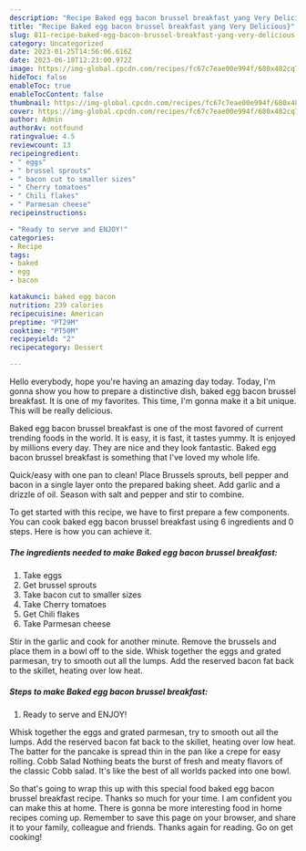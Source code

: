 ```yaml
---
description: "Recipe Baked egg bacon brussel breakfast yang Very Delicious}"
title: "Recipe Baked egg bacon brussel breakfast yang Very Delicious}"
slug: 811-recipe-baked-egg-bacon-brussel-breakfast-yang-very-delicious
category: Uncategorized
date: 2023-01-25T14:56:06.616Z
date: 2023-06-18T12:23:00.972Z
image: https://img-global.cpcdn.com/recipes/fc67c7eae00e994f/680x482cq70/baked-egg-bacon-brussel-breakfast-recipe-main-photo.jpg
hideToc: false
enableToc: true
enableTocContent: false
thumbnail: https://img-global.cpcdn.com/recipes/fc67c7eae00e994f/680x482cq70/baked-egg-bacon-brussel-breakfast-recipe-main-photo.jpg
cover: https://img-global.cpcdn.com/recipes/fc67c7eae00e994f/680x482cq70/baked-egg-bacon-brussel-breakfast-recipe-main-photo.jpg
author: Admin
authorAv: notfound
ratingvalue: 4.5
reviewcount: 13
recipeingredient:
- " eggs"
- " brussel sprouts"
- " bacon cut to smaller sizes"
- " Cherry tomatoes"
- " Chili flakes"
- " Parmesan cheese"
recipeinstructions:

- "Ready to serve and ENJOY!"
categories:
- Recipe
tags:
- baked
- egg
- bacon

katakunci: baked egg bacon 
nutrition: 239 calories
recipecuisine: American
preptime: "PT29M"
cooktime: "PT50M"
recipeyield: "2"
recipecategory: Dessert

---
```



Hello everybody, hope you're having an amazing day today. Today, I'm gonna show you how to prepare a distinctive dish, baked egg bacon brussel breakfast. It is one of my favorites. This time, I'm gonna make it a bit unique. This will be really delicious.

Baked egg bacon brussel breakfast is one of the most favored of current trending foods in the world. It is easy, it is fast, it tastes yummy. It is enjoyed by millions every day. They are nice and they look fantastic. Baked egg bacon brussel breakfast is something that I've loved my whole life.

Quick/easy with one pan to clean! Place Brussels sprouts, bell pepper and bacon in a single layer onto the prepared baking sheet. Add garlic and a drizzle of oil. Season with salt and pepper and stir to combine.


To get started with this recipe, we have to first prepare a few components. You can cook baked egg bacon brussel breakfast using 6 ingredients and 0 steps. Here is how you can achieve it.

<!--inarticleads1-->

##### The ingredients needed to make Baked egg bacon brussel breakfast:

1. Take  eggs
1. Get  brussel sprouts
1. Take  bacon cut to smaller sizes
1. Take  Cherry tomatoes
1. Get  Chili flakes
1. Take  Parmesan cheese


Stir in the garlic and cook for another minute. Remove the brussels and place them in a bowl off to the side. Whisk together the eggs and grated parmesan, try to smooth out all the lumps. Add the reserved bacon fat back to the skillet, heating over low heat. 

<!--inarticleads2-->

##### Steps to make Baked egg bacon brussel breakfast:


1. Ready to serve and ENJOY!

Whisk together the eggs and grated parmesan, try to smooth out all the lumps. Add the reserved bacon fat back to the skillet, heating over low heat. The batter for the pancake is spread thin in the pan like a crepe for easy rolling. Cobb Salad Nothing beats the burst of fresh and meaty flavors of the classic Cobb salad. It&#39;s like the best of all worlds packed into one bowl. 

So that's going to wrap this up with this special food baked egg bacon brussel breakfast recipe. Thanks so much for your time. I am confident you can make this at home. There is gonna be more interesting food in home recipes coming up. Remember to save this page on your browser, and share it to your family, colleague and friends. Thanks again for reading. Go on get cooking!
